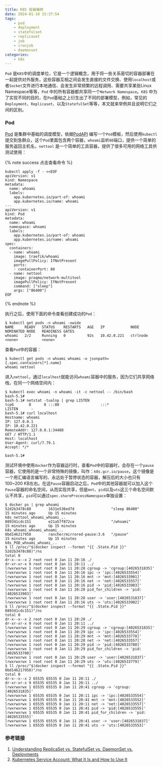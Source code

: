 ```yaml
---
title: K8S 容器编排
date: 2024-01-10 15:37:54
tags:
    - pod
    - deployment
    - statefulset
    - replicaset
    - job
    - cronjob
    - daemonset
categories:
    - k8s
---
```


`Pod` 是`K8S`中的调度单位，它是一个逻辑概念，用于将一些关系密切的容器部署在一起提供对外服务，这些容器互相之间会发生直接的文件交换、使用`localhost`或者`Socket`文件进行本地通信、会发生非常频繁的远程调用、需要共享某些Linux Namespace等等，`Pod` 中的所有容器都共享同一个`Network Namespace`。`K8S` 中为了实现不同的目的，在`Pod`基础之上衍生出了不同的部署模型，例如，常见的 `Deployment`、`Replicaset`、以及`StatefulSet`等等，本文就来举例并且说明它们之间的区别。

### Pod

[Pod](https://kubernetes.io/zh-cn/docs/concepts/workloads/pods/) 是集群中基础的调度模型，依据[PodAPI](https://kubernetes.io/zh-cn/docs/reference/kubernetes-api/workload-resources/pod-v1/) 编写一个`Pod`模板，然后使用`kubectl`提交到急群众，这个`Pod`里面包含两个容器，`whoami`监听`80`端口，提供一个简单的服务返回主机名，`nettool` 是一个简单的工具容器，提供了很多可用的网络工具供测试使用：

{% note success 点击查看命令 %}
```shell
kubectl apply -f - <<EOF
apiVersion: v1
kind: Namespace
metadata:
  name: whoami
  labels:
    app.kubernetes.io/part-of: whoami
    app.kubernetes.io/name: whoami
---
apiVersion: v1
kind: Pod
metadata:
  name: whoami
  namespace: whoami
  labels:
    app.kubernetes.io/part-of: whoami
    app.kubernetes.io/name: whoami
spec:
  containers:
  - name: whoami
    image: traefik/whoami
    imagePullPolicy: IfNotPresent
    ports:
    - containerPort: 80
  - name: nettool
    image: praqma/network-multitool
    imagePullPolicy: IfNotPresent
    command: ["sleep"]
    args: ["86400"]
EOF
```
{% endnote %}

执行之后，使用下面的命令查看创建成功的`Pod`：

```
$ kubectl get pods -n whoami -owide
NAME     READY   STATUS    RESTARTS   AGE   IP            NODE           NOMINATED NODE   READINESS GATES
whoami   2/2     Running   0          92s   10.42.0.221   ctrlnode       <none>           <none>
```

查看`Pod`中的容器：

```
$ kubectl get pods -n whoami whoami -o jsonpath={.spec.containers[*].name}
whoami nettool
```

进入`nettool`，通过`localhost`就能访问`whoami`容器中的服务，因为它们共享网络栈，在同一个网络空间内：

```
$ kubectl exec whoami -n whoami -it -c nettool -- /bin/bash
bash-5.1#
bash-5.1# netstat -tualnp | grep LISTEN
tcp6       0      0 :::80                   :::*                    LISTEN      -
bash-5.1# curl localhost
Hostname: whoami
IP: 127.0.0.1
IP: 10.42.0.221
RemoteAddr: 127.0.0.1:34488
GET / HTTP/1.1
Host: localhost
User-Agent: curl/7.79.1
Accept: */*

bash-5.1#
```

测试环境中使用`docker`作为容器运行时，查看`Pod`中的容器时，会存在一个`pause`容器，它使用的是一个非常特殊的镜像，叫作：`k8s.gcr.io/pause`，这个镜像是一个用汇编语言编写的、永远处于暂停状态的容器，解压后的大小也只有100~200 KB左右。在这`Pause`容器启动之后，`Pod`中的其他容器就可以加入这个`Pause`容器的命名空间，从而实现共享，但是`mnt`、`pid`以及`uts`这三个命名空间默认不共享，`pid`可以通过`spec.shareProcessNamespace`单独设置：

```
$ docker ps | grep whoami
52d2b3478c88        1631e536ed7d                 "sleep 86400"            15 minutes ago      Up 15 minutes                           k8s_nettool_whoami_whoami_..
089341cdc151        e21a57f872ce                 "/whoami"                15 minutes ago      Up 15 minutes                           k8s_whoami_whoami_whoami_..
0bd146217958        rancher/mirrored-pause:3.6   "/pause"                 15 minutes ago      Up 15 minutes                           k8s_POD_whoami_whoami_..
$ ll /proc/"$(docker inspect --format "{{ .State.Pid }}" 52d2b3478c88)"/ns
total 0
dr-x--x--x 2 root root 0 Jan 11 20:16 ./
dr-xr-xr-x 9 root root 0 Jan 11 20:11 ../
lrwxrwxrwx 1 root root 0 Jan 11 20:28 cgroup -> 'cgroup:[4026531835]'
lrwxrwxrwx 1 root root 0 Jan 11 20:16 ipc -> 'ipc:[4026533554]'
lrwxrwxrwx 1 root root 0 Jan 11 20:16 mnt -> 'mnt:[4026533901]'
lrwxrwxrwx 1 root root 0 Jan 11 20:16 net -> 'net:[4026533557]'
lrwxrwxrwx 1 root root 0 Jan 11 20:16 pid -> 'pid:[4026533903]'
lrwxrwxrwx 1 root root 0 Jan 11 20:28 pid_for_children -> 'pid:[4026533903]'
lrwxrwxrwx 1 root root 0 Jan 11 20:28 user -> 'user:[4026531837]'
lrwxrwxrwx 1 root root 0 Jan 11 20:16 uts -> 'uts:[4026533902]'
$ ll /proc/"$(docker inspect --format "{{ .State.Pid }}" 089341cdc151)"/ns
total 0
dr-x--x--x 2 root root 0 Jan 11 20:28 ./
dr-xr-xr-x 9 root root 0 Jan 11 20:11 ../
lrwxrwxrwx 1 root root 0 Jan 11 20:29 cgroup -> 'cgroup:[4026531835]'
lrwxrwxrwx 1 root root 0 Jan 11 20:29 ipc -> 'ipc:[4026533554]'
lrwxrwxrwx 1 root root 0 Jan 11 20:29 mnt -> 'mnt:[4026533778]'
lrwxrwxrwx 1 root root 0 Jan 11 20:28 net -> 'net:[4026533557]'
lrwxrwxrwx 1 root root 0 Jan 11 20:29 pid -> 'pid:[4026533780]'
lrwxrwxrwx 1 root root 0 Jan 11 20:29 pid_for_children -> 'pid:[4026533780]'
lrwxrwxrwx 1 root root 0 Jan 11 20:29 user -> 'user:[4026531837]'
lrwxrwxrwx 1 root root 0 Jan 11 20:29 uts -> 'uts:[4026533779]'
$ ll /proc/"$(docker inspect --format "{{ .State.Pid }}" 0bd146217958)"/ns
total 0
dr-x--x--x 2 65535 65535 0 Jan 11 20:11 ./
dr-xr-xr-x 9 65535 65535 0 Jan 11 20:11 ../
lrwxrwxrwx 1 65535 65535 0 Jan 11 20:41 cgroup -> 'cgroup:[4026531835]'
lrwxrwxrwx 1 65535 65535 0 Jan 11 20:11 ipc -> 'ipc:[4026533554]'
lrwxrwxrwx 1 65535 65535 0 Jan 11 20:41 mnt -> 'mnt:[4026533552]'
lrwxrwxrwx 1 65535 65535 0 Jan 11 20:11 net -> 'net:[4026533557]'
lrwxrwxrwx 1 65535 65535 0 Jan 11 20:41 pid -> 'pid:[4026533555]'
lrwxrwxrwx 1 65535 65535 0 Jan 11 20:41 pid_for_children -> 'pid:[4026533555]'
lrwxrwxrwx 1 65535 65535 0 Jan 11 20:41 user -> 'user:[4026531837]'
lrwxrwxrwx 1 65535 65535 0 Jan 11 20:41 uts -> 'uts:[4026533553]'
```


### 参考链接

1. [Understanding ReplicaSet vs. StatefulSet vs. DaemonSet vs. Deployments](https://semaphoreci.com/blog/replicaset-statefulset-daemonset-deployments)
2. [Kubernetes Service Account: What It Is and How to Use It](https://loft.sh/blog/kubernetes-service-account-what-it-is-and-how-to-use-it/)